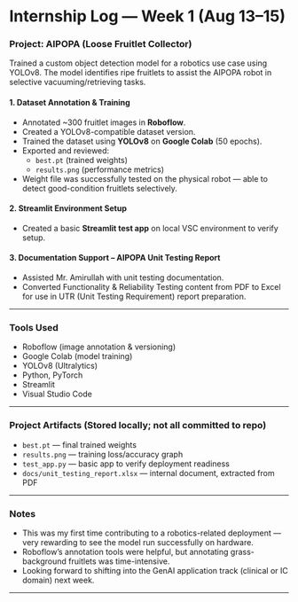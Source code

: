 # Internship Log — Week 1 (Aug 13–15)

### Project: AIPOPA (Loose Fruitlet Collector)
Trained a custom object detection model for a robotics use case using YOLOv8. The model identifies ripe fruitlets to assist the AIPOPA robot in selective vacuuming/retrieving tasks.

#### 1. Dataset Annotation & Training
- Annotated ~300 fruitlet images in **Roboflow**.
- Created a YOLOv8-compatible dataset version.
- Trained the dataset using **YOLOv8** on **Google Colab** (50 epochs).
- Exported and reviewed:
  - `best.pt` (trained weights)
  - `results.png` (performance metrics)
- Weight file was successfully tested on the physical robot — able to detect good-condition fruitlets selectively.

#### 2. Streamlit Environment Setup
- Created a basic **Streamlit test app** on local VSC environment to verify setup.

#### 3. Documentation Support – AIPOPA Unit Testing Report
- Assisted Mr. Amirullah with unit testing documentation.
- Converted Functionality & Reliability Testing content from PDF to Excel for use in UTR (Unit Testing Requirement) report preparation.

---

### Tools Used
- Roboflow (image annotation & versioning)
- Google Colab (model training)
- YOLOv8 (Ultralytics)
- Python, PyTorch
- Streamlit
- Visual Studio Code

---

### Project Artifacts (Stored locally; not all committed to repo)
- `best.pt` — final trained weights
- `results.png` — training loss/accuracy graph
- `test_app.py` — basic app to verify deployment readiness
- `docs/unit_testing_report.xlsx` — internal document, extracted from PDF

---

### Notes
- This was my first time contributing to a robotics-related deployment — very rewarding to see the model run successfully on hardware.
- Roboflow’s annotation tools were helpful, but annotating grass-background fruitlets was time-intensive.
- Looking forward to shifting into the GenAI application track (clinical or IC domain) next week.

---